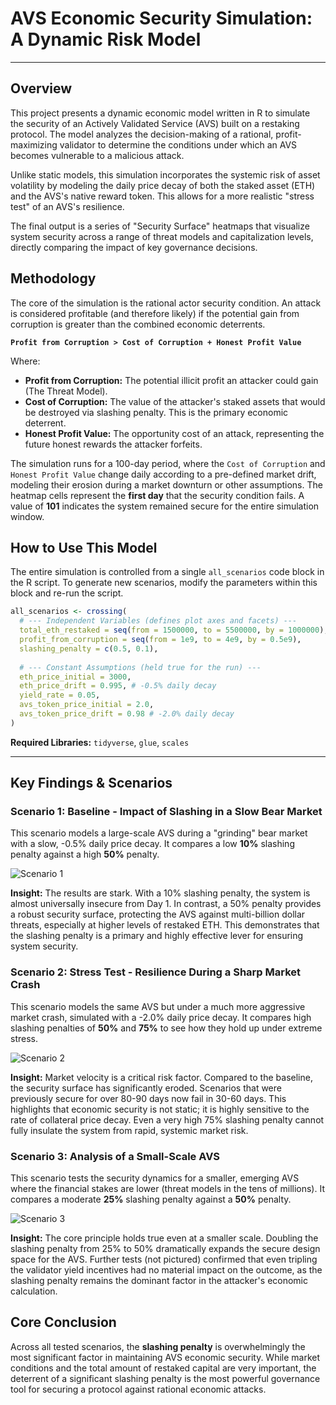 # AVS Economic Security Simulation: A Dynamic Risk Model

---

## Overview

This project presents a dynamic economic model written in R to simulate the security of an Actively Validated Service (AVS) built on a restaking protocol. The model analyzes the decision-making of a rational, profit-maximizing validator to determine the conditions under which an AVS becomes vulnerable to a malicious attack.

Unlike static models, this simulation incorporates the systemic risk of asset volatility by modeling the daily price decay of both the staked asset (ETH) and the AVS's native reward token. This allows for a more realistic "stress test" of an AVS's resilience.

The final output is a series of "Security Surface" heatmaps that visualize system security across a range of threat models and capitalization levels, directly comparing the impact of key governance decisions.

## Methodology

The core of the simulation is the rational actor security condition. An attack is considered profitable (and therefore likely) if the potential gain from corruption is greater than the combined economic deterrents.

**`Profit from Corruption > Cost of Corruption + Honest Profit Value`**

Where:
*   **Profit from Corruption:** The potential illicit profit an attacker could gain (The Threat Model).
*   **Cost of Corruption:** The value of the attacker's staked assets that would be destroyed via slashing penalty. This is the primary economic deterrent.
*   **Honest Profit Value:** The opportunity cost of an attack, representing the future honest rewards the attacker forfeits.

The simulation runs for a 100-day period, where the `Cost of Corruption` and `Honest Profit Value` change daily according to a pre-defined market drift, modeling their erosion during a market downturn or other assumptions. The heatmap cells represent the **first day** that the security condition fails. A value of **101** indicates the system remained secure for the entire simulation window.

## How to Use This Model

The entire simulation is controlled from a single `all_scenarios` code block in the R script. To generate new scenarios, modify the parameters within this block and re-run the script.

```R
all_scenarios <- crossing(
  # --- Independent Variables (defines plot axes and facets) ---
  total_eth_restaked = seq(from = 1500000, to = 5500000, by = 1000000),
  profit_from_corruption = seq(from = 1e9, to = 4e9, by = 0.5e9),
  slashing_penalty = c(0.5, 0.1), 
  
  # --- Constant Assumptions (held true for the run) ---
  eth_price_initial = 3000,
  eth_price_drift = 0.995, # -0.5% daily decay
  yield_rate = 0.05,
  avs_token_price_initial = 2.0,
  avs_token_price_drift = 0.98 # -2.0% daily decay
)
```

**Required Libraries:** `tidyverse`, `glue`, `scales`

---

## Key Findings & Scenarios

### Scenario 1: Baseline - Impact of Slashing in a Slow Bear Market

This scenario models a large-scale AVS during a "grinding" bear market with a slow, -0.5% daily price decay. It compares a low **10%** slashing penalty against a high **50%** penalty.

![Scenario 1](scenario1.png)

**Insight:** The results are stark. With a 10% slashing penalty, the system is almost universally insecure from Day 1. In contrast, a 50% penalty provides a robust security surface, protecting the AVS against multi-billion dollar threats, especially at higher levels of restaked ETH. This demonstrates that the slashing penalty is a primary and highly effective lever for ensuring system security.

### Scenario 2: Stress Test - Resilience During a Sharp Market Crash

This scenario models the same AVS but under a much more aggressive market crash, simulated with a -2.0% daily price decay. It compares high slashing penalties of **50%** and **75%** to see how they hold up under extreme stress.

![Scenario 2](scenario2.png)

**Insight:** Market velocity is a critical risk factor. Compared to the baseline, the security surface has significantly eroded. Scenarios that were previously secure for over 80-90 days now fail in 30-60 days. This highlights that economic security is not static; it is highly sensitive to the rate of collateral price decay. Even a very high 75% slashing penalty cannot fully insulate the system from rapid, systemic market risk.

### Scenario 3: Analysis of a Small-Scale AVS

This scenario tests the security dynamics for a smaller, emerging AVS where the financial stakes are lower (threat models in the tens of millions). It compares a moderate **25%** slashing penalty against a **50%** penalty.

![Scenario 3](scenario3.png)

**Insight:** The core principle holds true even at a smaller scale. Doubling the slashing penalty from 25% to 50% dramatically expands the secure design space for the AVS. Further tests (not pictured) confirmed that even tripling the validator yield incentives had no material impact on the outcome, as the slashing penalty remains the dominant factor in the attacker's economic calculation.

## Core Conclusion

Across all tested scenarios, the **slashing penalty** is overwhelmingly the most significant factor in maintaining AVS economic security. While market conditions and the total amount of restaked capital are very important, the deterrent of a significant slashing penalty is the most powerful governance tool for securing a protocol against rational economic attacks.
